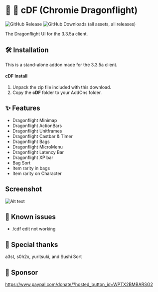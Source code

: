 # 🌟 🐉 cDF (Chromie Dragonflight)
![GitHub Release](https://img.shields.io/github/v/release/TheLinuxITGuy/Chromie-Dragonflight?style=for-the-badge&labelColor=%231A365D&color=%23E9FC12)
![GitHub Downloads (all assets, all releases)](https://img.shields.io/github/downloads/TheLinuxITGuy/Chromie-Dragonflight/total?style=for-the-badge&labelColor=%231A365D&color=%23E9FC12)

The Dragonflight UI for the 3.3.5a client. 

## 🛠️ Installation
This is a stand-alone addon made for the 3.3.5a client.

#### cDF Install
1. Unpack the zip file included with this download.
2. Copy the __cDF__ folder to your AddOns folder.

## ✨ Features
- Dragonflight Minimap
- Dragonflight ActionBars
- Dragonflight Unitframes
- Dragonflight Castbar & Timer
- Dragonflight Bags
- Dragonflight MicroMenu
- Dragonflight Latency Bar
- Dragonflight XP bar
- Bag Sort
- Item rarity in bags
- Item rarity on Character

## Screenshot
![Alt text](screenshot/cDF2.png)

## 🐞 Known issues
- /cdf edit not working

## 🌟 Special thanks
 
a3st, s0h2x, yuritsuki, and Sushi Sort

## 💖 Sponsor
https://www.paypal.com/donate/?hosted_button_id=WPTX2BMBARSG2
